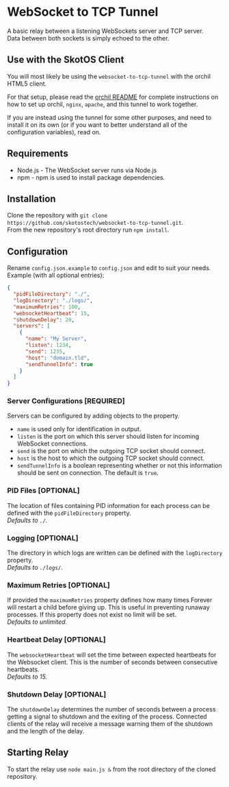 # WebSocket to TCP Tunnel
A basic relay between a listening WebSockets server and TCP server.  
Data between both sockets is simply echoed to the other.

## Use with the SkotOS Client

You will most likely be using the `websocket-to-tcp-tunnel` with the orchil HTML5 client.

For that setup, please read the [orchil README](https://github.com/skotostech/orchil/blob/master/README.md) for complete instructions on how to set up orchil, `nginx`, `apache`, and this tunnel to work together.

If you are instead using the tunnel for some other purposes, and need to install it on its own (or if you want to better understand all of the configuration variables), read on.

## Requirements
* Node.js - The WebSocket server runs via Node.js
* npm - npm is used to install package dependencies.

## Installation
Clone the repository with `git clone https://github.com/skotostech/websocket-to-tcp-tunnel.git`.  
From the new repository's root directory run `npm install`.

## Configuration
Rename `config.json.example` to `config.json` and edit to suit your needs.  
Example (with all optional entries):
```json
{
  "pidFileDirectory": "./",
  "logDirectory": "./logs/",
  "maximumRetries": 100,
  "websocketHeartbeat": 15,
  "shutdownDelay": 20,
  "servers": [
    {
      "name": "My Server",
      "listen": 1234,
      "send": 1235,
      "host": "domain.tld",
      "sendTunnelInfo": true
    }
  ]
}

```

### Server Configurations [REQUIRED]
Servers can be configured by adding objects to the property.
* `name` is used only for identification in output.  
* `listen` is the port on which this server should listen for incoming WebSocket connections.
* `send` is the port on which the outgoing TCP socket should connect.
* `host` is the host to which the outgoing TCP socket should connect.
* `sendTunnelInfo` is a boolean representing whether or not this information should be sent 
on connection. The default is `true`.

### PID Files [OPTIONAL]
The location of files containing PID information for each process can be defined with 
the `pidFileDirectory` property.  
*Defaults to `./`.*

### Logging [OPTIONAL]
The directory in which logs are written can be defined with the `logDirectory` property.  
*Defaults to `./logs/`.*

### Maximum Retries [OPTIONAL]
If provided the `maximumRetries` property defines how many times Forever will restart a child before giving up.
This is useful in preventing runaway processes. If this property does not exist no limit will be set.  
*Defaults to unlimited.*  

### Heartbeat Delay [OPTIONAL]
The `websocketHeartbeat` will set the time between expected heartbeats for the Websocket client. 
This is the number of seconds between consecutive heartbeats.  
*Defaults to 15.* 

### Shutdown Delay [OPTIONAL]
The `shutdownDelay` determines the number of seconds between a process getting a signal to shutdown
and the exiting of the process. Connected clients of the relay will receive a message warning them
of the shutdown and the length of the delay.  

## Starting Relay 
To start the relay use `node main.js &` from the root directory of the cloned repository.
